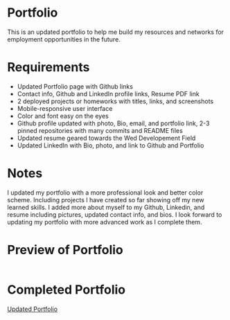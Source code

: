 # Portfolio

This is an updated portfolio to help me build my resources and networks for employment opportunities in the future. 

# Requirements

* Updated Portfolio page with Github links
* Contact info, Github and LinkedIn profile links, Resume PDF link
* 2 deployed projects or homeworks with titles, links, and screenshots
* Mobile-responsive user interface
* Color and font easy on the eyes
* Github profile updated with photo, Bio, email, and portfolio link, 2-3 pinned repositories with many commits and README files
* Updated resume geared towards the Wed Developement Field
* Updated LinkedIn with Bio, photo, and link to Github and Portfolio 

# Notes

I updated my portfolio with a more professional look and better color scheme. Including projects I have created so far showing off my new learned skills. I added more about myself to my Github, Linkedin, and resume including pictures, updated contact info, and bios. I look forward to updating my portfolio with more advanced work as I complete them. 

# Preview of Portfolio 
<img src="">

# Completed Portfolio

[Updated Portfolio](https://lesleymoore.github.io/Portfolio/)


